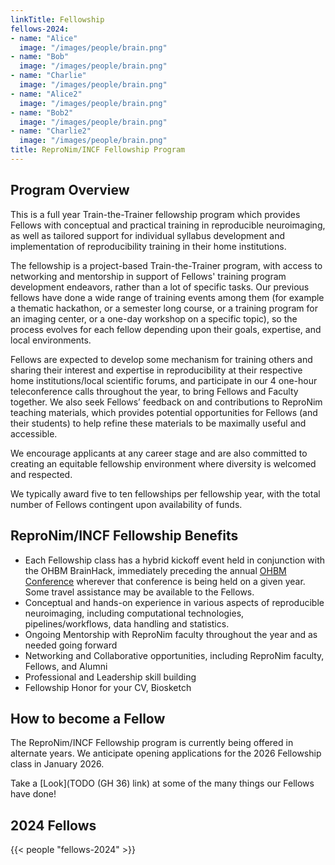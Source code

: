```yaml
---
linkTitle: Fellowship
fellows-2024:
- name: "Alice"
  image: "/images/people/brain.png"
- name: "Bob"
  image: "/images/people/brain.png"
- name: "Charlie"
  image: "/images/people/brain.png"
- name: "Alice2"
  image: "/images/people/brain.png"
- name: "Bob2"
  image: "/images/people/brain.png"
- name: "Charlie2"
  image: "/images/people/brain.png"
title: ReproNim/INCF Fellowship Program
---
```



## Program Overview

<!-- {{< people "people2" >}} -->

This is a full year Train-the-Trainer fellowship program which provides Fellows with conceptual and practical training in reproducible neuroimaging, as well as tailored support for individual syllabus development and implementation of reproducibility training in their home institutions.

The fellowship is a project-based Train-the-Trainer program, with access to networking and mentorship in support of Fellows' training program development endeavors, rather than a lot of specific tasks. Our previous fellows have done a wide range of training events among them (for example a thematic hackathon, or a semester long course, or a training program for an imaging center, or a one-day workshop on a specific topic), so the process evolves for each fellow depending upon their goals, expertise, and local environments.

Fellows are expected to develop some mechanism for training others and sharing their interest and expertise in reproducibility at their respective home institutions/local scientific forums, and participate in our 4 one-hour teleconference calls throughout the year, to bring Fellows and Faculty together. We also seek Fellows’ feedback on and contributions to ReproNim teaching materials, which provides potential opportunities for Fellows (and their students) to help refine these materials to be maximally useful and accessible.

We encourage applicants at any career stage and are also committed to creating an equitable fellowship environment where diversity is welcomed and respected.

We typically award five to ten fellowships per fellowship year, with the total number of Fellows contingent upon availability of funds.

## ReproNim/INCF Fellowship Benefits

- Each Fellowship class has a hybrid kickoff event held in conjunction with the OHBM BrainHack, immediately preceding the annual [OHBM Conference](https://www.humanbrainmapping.org/i4a/pages/index.cfm?pageid=3298) wherever that conference is being held on a given year. Some travel assistance may be available to the Fellows.
- Conceptual and hands-on experience in various aspects of reproducible neuroimaging, including computational technologies, pipelines/workflows, data handling and statistics.
- Ongoing Mentorship with ReproNim faculty throughout the year and as needed going forward
- Networking and Collaborative opportunities, including ReproNim faculty, Fellows, and Alumni
- Professional and Leadership skill building
- Fellowship Honor for your CV, Biosketch

## How to become a Fellow

The ReproNim/INCF Fellowship program is currently being offered in alternate years. We anticipate opening applications for the 2026 Fellowship class in January 2026.

Take a [Look](TODO (GH 36) link) at some of the many things our Fellows have done!

## 2024 Fellows

{{< people "fellows-2024" >}}
